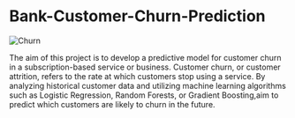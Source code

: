 # Bank-Customer-Churn-Prediction

![Churn](https://github.com/parsarz9776/Bank-Customer-Churn-Prediction/assets/105837987/6eee2b07-2f8d-4094-8281-06a6a4337d7e)

The aim of this project is to develop a predictive model for customer churn in a subscription-based service or business. Customer churn, or customer attrition, refers to the rate at which customers stop using a service. By analyzing historical customer data and utilizing machine learning algorithms such as Logistic Regression, Random Forests, or Gradient Boosting,aim to predict which customers are likely to churn in the future.
